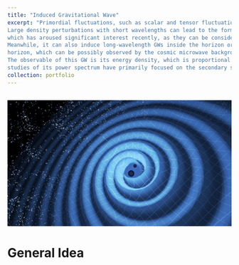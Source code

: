 ```yaml
---
title: "Induced Gravitational Wave"
excerpt: "Primordial fluctuations, such as scalar and tensor fluctuations, are of great importance in the current study of modern cosmology. 
Large density perturbations with short wavelengths can lead to the formation of primordial black holes (PBHs)
which has aroused significant interest recently, as they can be considered as promising dark matter candidates.
Meanwhile, it can also induce long-wavelength GWs inside the horizon or tensor modes outside the
horizon, which can be possibly observed by the cosmic microwave background (CMB).
The observable of this GW is its energy density, which is proportional to its power spectrum. Previous
studies of its power spectrum have primarily focused on the secondary scalar-induced gravitational wave... <br/><img src='/images/GW.png'>"
collection: portfolio
---
```


<br/><img src='/images/GW.png'>

# General Idea 
